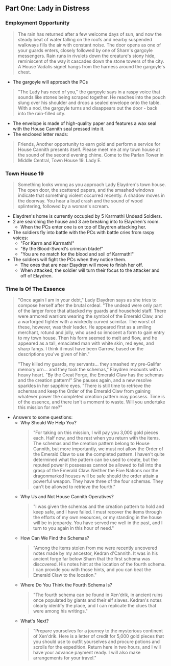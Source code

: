 ## Part One: Lady in Distress

### Employment Opportunity

> The rain has returned after a few welcome days of sun, and now the steady beat of water falling on the roofs and nearby
> suspended walkways fills the air with constant noise.
> The door opens as one of your guards enters, closely followed by one of Sharn's gargoyle messengers.
> Rain runs in rivulets down the creature's stony hide, reminiscent of the way it cascades down the stone towers of the city.
> A House Vadalis signet hangs from the harness around the gargoyle's chest.

- The gargoyle will approach the PCs

> "The Lady has need of you," the gargoyle says in a raspy voice that sounds like stones being scraped together.
> He reaches into the pouch slung over his shoulder and drops a sealed envelope onto the table.
> With a nod, the gargoyle turns and disappears out the door - back into the rain-filled city.

- The envelope is made of high-quality paper and features a wax seal with the House Cannith seal pressed into it.
- The enclosed letter reads:

> Friends,
> Another opportunity to earn gold and perform a service for House Cannith presents itself.
> Please meet me at my town house at the sound of the second evening chime.
> Come to the Parlan Tower in Middle Central, Town House 19.
> Lady E.

### Town House 19

> Something looks wrong as you approach Lady Elaydren's town house.
> The open door, the scattered papers, and the smashed windows indicate that something violent occurred recently.
> A shadow moves in the doorway.
> You hear a loud crash and the sound of wood splintering, followed by a woman's scream.

- Elaydren's home is currently occupied by 5 Karrnathi Undead Soldiers.
- 2 are searching the house and 3 are breaking into to Elaydren's room.
  - When the PCs enter one is on top of Elaydren attacking her.
- The soldiers fly into battle with the PCs with battle cries from raspy voices:
  - "For Karrn and Karrnath!"
  - "By the Blood-Sword's crimson blade!"
  - "You are no match for the blood and soil of Karrnath!"
- The soldiers will fight the PCs when they notice them.
  - The ones that are near Elaydren will move to finish her off.
  - When attacked, the soldier will turn their focus to the attacker and off of Elaydren.

### Time Is Of The Essence

> "Once again I am in your debt," Lady Elaydren says as she tries to compose herself after the brutal ordeal.
> "The undead were only part of the larger force that attacked my guards and household staff.
> There were armored warriors wearing the symbol of the Emerald Claw, and a warforged fighter with a wickedly curved scimitar.
> The worst of these, however, was their leader.
> He appeared first as a smiling merchant, rotund and jolly, who used so innocent a form to gain entry to my town house.
> Then his form seemed to melt and flow, and he appeared as a tall, emaciated man with white skin, red eyes, and sharp fangs.
> I think it must have been Garrow, based on the descriptions you've given of him."
>
> "They killed my guards, my servants... they smashed my pre-Galifar memory urn... and they took the schemas," Elaydren recounts with a heavy heart.
> "By the Great Forge, the Emerald Claw has the schemas and the creation pattern!"
> She pauses again, and a new resolve sparkles in her sapphire eyes.
> "There is still time to retrieve the schemas and keep the Order of the Emerald Claw from gaining whatever power the completed creation pattern may possess.
> Time is of the essence, and there isn't a moment to waste.
> Will you undertake this mission for me?"

- Answers to some questions:
  - Why Should We Help You?
    > "For taking on this mission, I will pay you 3,000 gold pieces each.
    > Half now, and the rest when you return with the items.
    > The schemas and the creation pattern belong to House Cannith, but more importantly, we must not allow the Order of the Emerald Claw to use the completed pattern.
    > I haven't quite determined what the pattern can be used to create, but the reputed power it possesses cannot be allowed to fall into the grasp of the Emerald Claw.
    > Neither the Five Nations nor the dragonmarked houses will be safe should the order attain a powerful weapon.
    > They have three of the four schemas.
    > They can't be allowed to retrieve the fourth."
  - Why Us and Not House Cannith Operatives?
    > "I was given the schemas and the creation pattern to hold and keep safe, and I have failed.
    > I must recover the items through the efforts of my own resources, or my standing in the house will be in jeopardy.
    > You have served me well in the past, and I turn to you again in this hour of need."
  - How Can We Find the Schemas?
    > "Among the items stolen from me were recently uncovered notes made by my ancestor, Kedran d'Cannith.
    > It was in his ancient forge far below Sharn that the first schema was discovered.
    > His notes hint at the location of the fourth schema.
    > I can provide you with those hints, and you can beat the Emerald Claw to the location."
  - Where Do You Think the Fourth Schema Is?
    > "The fourth schema can be found in Xen'drik, in ancient ruins once populated by giants and their elf slaves.
    > Kedran's notes clearly identify the place, and I can replicate the clues that were among his writings."
  - What's Next?
    > "Prepare yourselves for a journey to the mysterious continent of Xen'drik.
    > Here is a letter of credit for 5,000 gold pieces that you should use to outfit yourselves and procure potions and scrolls for the expedition.
    > Return here in two hours, and I will have your advance payment ready.
    > I will also make arrangements for your travel."
